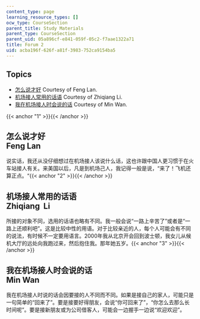 ```yaml
---
content_type: page
learning_resource_types: []
ocw_type: CourseSection
parent_title: Study Materials
parent_type: CourseSection
parent_uid: 05a896cf-e841-059f-05c2-f7aae1322a71
title: Forum 2
uid: acba196f-626f-a81f-3983-752ca9154ba5
---
```


Topics
------

*   [怎么说才好](#1) Courtesy of Feng Lan.
*   [机场接人常用的话语](#2) Courtesy of Zhiqiang Li.
*   [我在机场接人时会说的话](#3) Courtesy of Min Wan.

{{< anchor "1" >}}{{< /anchor >}}

怎么说才好  
Feng Lan 
-----------------

说实话，我还从没仔细想过在机场接人该说什么话，这也许跟中国人更习惯于在火车站接人有关。来美国以后，凡是到机场己人，我记得一般是说，“来了！飞机还算正点。“{{< anchor "2" >}}{{< /anchor >}}

机场接人常用的话语  
Zhiqiang  Li 
-------------------------

所接的对象不同，选用的话语也略有不同。我一般会说“一路上辛苦了”或者是“一路上还顺利吧”。这是比较中性的用语。对于比较亲近的人，每个人可能会有不同的说法，有时候不一定要用语言。2000年我从北京开会回到波士顿，我女儿从候机大厅的远处向我跑过来，然后抱住我。那年她五岁。{{< anchor "3" >}}{{< /anchor >}}

我在机场接人时会说的话  
Min Wan 
----------------------

我在机场接人时说的话会因要接的人不同而不同。如果是接自己的家人，可能只是一句简单的“回来了”。要是接要好得朋友，会说“你可回来了”，“你怎么去那么长时间呢”。要是接新朋友或为公司借客人，可能会一边握手一边说“欢迎欢迎”。